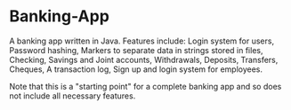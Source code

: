 # Banking-App
A banking app written in Java.
Features include:
Login system for users, 
Password hashing, 
Markers to separate data in strings stored in files, 
Checking, Savings and Joint accounts, 
Withdrawals, 
Deposits, 
Transfers, 
Cheques, 
A transaction log, 
Sign up and login system for employees. 

Note that this is a "starting point" for a complete banking app and so does not include all necessary features.
